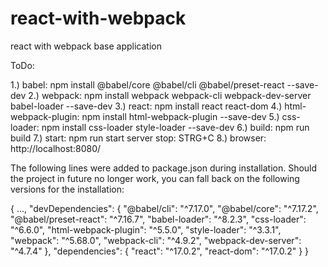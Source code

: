 # react-with-webpack
react with webpack base application


ToDo:

1.) babel:               npm install @babel/core @babel/cli @babel/preset-react --save-dev
2.) webpack:             npm install webpack webpack-cli webpack-dev-server babel-loader --save-dev
3.) react:               npm install react react-dom
4.) html-webpack-plugin: npm install html-webpack-plugin --save-dev
5.) css-loader:          npm install css-loader style-loader --save-dev
6.) build:               npm run build
7.) start:               npm run start
    server stop:         STRG+C
8.) browser: http://localhost:8080/

The following lines were added to package.json during installation. Should the project in future
no longer work, you can fall back on the following versions for the installation: 

{
  ...,
  "devDependencies": {
    "@babel/cli": "^7.17.0",
    "@babel/core": "^7.17.2",
    "@babel/preset-react": "^7.16.7",
    "babel-loader": "^8.2.3",
    "css-loader": "^6.6.0",
    "html-webpack-plugin": "^5.5.0",
    "style-loader": "^3.3.1",
    "webpack": "^5.68.0",
    "webpack-cli": "^4.9.2",
    "webpack-dev-server": "^4.7.4"
  },
  "dependencies": {
    "react": "^17.0.2",
    "react-dom": "^17.0.2"
  }
}
